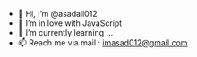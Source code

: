 - 👋 Hi, I’m @asadali012
- 👀 I’m in love with JavaScript
- 🌱 I’m currently learning ...
- 📫 Reach me via mail : imasad012@gmail.com

<!---
asadali012/asadali012 is a ✨ special ✨ repository because its `README.md` (this file) appears on your GitHub profile.
You can click the Preview link to take a look at your changes.
--->
